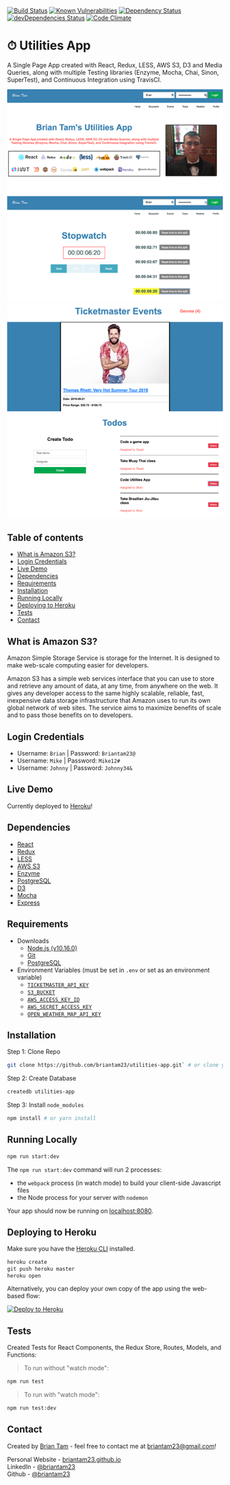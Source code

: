 [![Build Status](https://travis-ci.org/briantam23/utilities-app.svg?branch=master)](https://travis-ci.org/briantam23/utilities-app)
[![Known Vulnerabilities](https://app.snyk.io/test/github/briantam23/utilities-appp/badge.svg?targetFile=package.json)](https://app.snyk.io/test/github/briantam23/utilities-app?targetFile=package.json)
[![Dependency Status](https://david-dm.org/briantam23/utilities-app.svg)](https://david-dm.org/briantam23/utilities-app)
[![devDependencies Status](https://david-dm.org/briantam23/utilities-app/dev-status.svg)](https://david-dm.org/briantam23/utilities-app?type=dev)
[![Code Climate](https://codeclimate.com/github/briantam23/utilities-app/badges/gpa.svg)](https://codeclimate.com/github/briantam23/utilities-app/)

# ⏱ Utilities App

A Single Page App created with React, Redux, LESS, AWS S3, D3 and Media Queries, along with multiple Testing libraries (Enzyme, Mocha, Chai, Sinon, SuperTest), and Continuous Integration using TravisCI.

![Home page screenshot](./public/img/screenshots/homepage_screen.png)
![Stopwatch page screenshot](./public/img/screenshots/stopwatch_screen.png)
![Events page screenshot](./public/img/screenshots/events_screen.png)
![Todos page screenshot](./public/img/screenshots/todos_screen.png)

## Table of contents
* [What is Amazon S3?](#what-is-amazon-s3?)
* [Login Credentials](#login-credentials)
* [Live Demo](#live-demo)
* [Dependencies](#dependencies)
* [Requirements](#requirements)
* [Installation](#installation)
* [Running Locally](#running-locally)
* [Deploying to Heroku](#deploying-to-heroku)
* [Tests](#tests)
* [Contact](#contact)

## What is Amazon S3?
Amazon Simple Storage Service is storage for the Internet. It is designed to make web-scale computing easier for developers.

Amazon S3 has a simple web services interface that you can use to store and retrieve any amount of data, at any time, from anywhere on the web. It gives any developer access to the same highly scalable, reliable, fast, inexpensive data storage infrastructure that Amazon uses to run its own global network of web sites. The service aims to maximize benefits of scale and to pass those benefits on to developers.

## Login Credentials

* Username: `Brian`  | Password: `Briantam23@`
* Username: `Mike`   | Password: `Mike12#`
* Username: `Johnny` | Password: `Johnny34&` 

## Live Demo

Currently deployed to [Heroku](https://btam-utilities-app.herokuapp.com)!

## Dependencies

* [React](https://reactjs.org)
* [Redux](https://redux.js.org)
* [LESS](http://lesscss.org)
* [AWS S3](https://aws.amazon.com/s3)
* [Enzyme](https://airbnb.io/enzyme)
* [PostgreSQL](https://www.postgresql.org)
* [D3](https://d3js.org)
* [Mocha](https://mochajs.org)
* [Express](https://expressjs.com)

## Requirements

* Downloads
    * [Node.js (v10.16.0)](https://nodejs.org/en/)
    * [Git](https://git-scm.com/downloads)
    * [PostgreSQL](https://www.postgresql.org/download/)
* Environment Variables (must be set in `.env` or set as an environment variable)
    * [`TICKETMASTER_API_KEY`](https://developer.ticketmaster.com/products-and-docs/apis/getting-started/)
    * [`S3_BUCKET`](https://docs.aws.amazon.com/AmazonS3/latest/dev/UsingBucket.html)
    * [`AWS_ACCESS_KEY_ID`](https://aws.amazon.com/premiumsupport/knowledge-center/create-access-key/)
    * [`AWS_SECRET_ACCESS_KEY`](https://aws.amazon.com/blogs/security/wheres-my-secret-access-key/)
    * [`OPEN_WEATHER_MAP_API_KEY`](https://openweathermap.org/appid)

## Installation

Step 1: Clone Repo
```sh
git clone https://github.com/briantam23/utilities-app.git` # or clone your own fork
```

Step 2: Create Database
```sh
createdb utilities-app
```

Step 3: Install `node_modules`
```sh
npm install # or yarn install
```

## Running Locally

```sh
npm run start:dev
```

The `npm run start:dev` command will run 2 processes:
* the `webpack` process (in watch mode) to build your client-side Javascript files
* the Node process for your server with `nodemon`

Your app should now be running on [localhost:8080](http://localhost:8080).

## Deploying to Heroku

Make sure you have the [Heroku CLI](https://devcenter.heroku.com/articles/heroku-cli) installed.

```
heroku create
git push heroku master
heroku open
```

Alternatively, you can deploy your own copy of the app using the web-based flow:

[![Deploy to Heroku](https://www.herokucdn.com/deploy/button.png)](https://heroku.com/deploy)

## Tests

Created Tests for React Components, the Redux Store, Routes, Models, and Functions:

> To run without "watch mode": 
```sh
npm run test
``` 

> To run with "watch mode":
```sh
npm run test:dev
```

## Contact
Created by [Brian Tam](http://briantam23.github.io) - feel free to contact me at [briantam23@gmail.com](mailto:briantam23@gmail.com)!

Personal Website - [briantam23.github.io](http://briantam23.github.io) <br/>
LinkedIn - [@briantam23](https://linkedin.com/in/briantam23/) <br/>
Github - [@briantam23](https://github.com/briantam23)